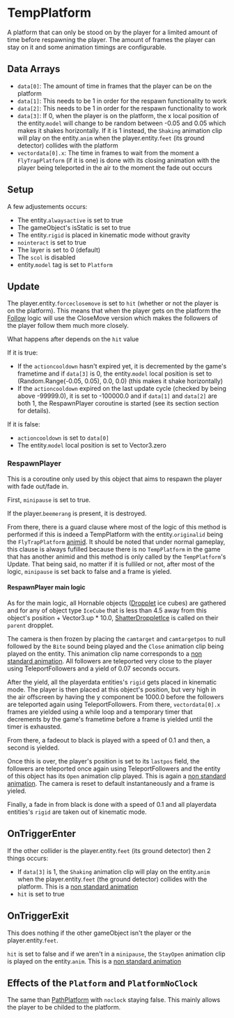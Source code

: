 # TempPlatform
A platform that can only be stood on by the player for a limited amount of time before respawning the player. The amount of frames the player can stay on it and some animation timings are configurable.

## Data Arrays
- `data[0]`: The amount of time in frames that the player can be on the platform
- `data[1]`: This needs to be 1 in order for the respawn functionality to work
- `data[2]`: This needs to be 1 in order for the respawn functionality to work
- `data[3]`: If 0, when the player is on the platform, the x local position of the entity.`model` will change to be random between -0.05 and 0.05 which makes it shakes horizontally. If it is 1 instead, the `Shaking` animation clip will play on the entity.`anim` when the player.entity.`feet` (its ground detector) collides with the platform
- `vectordata[0].x`: The time in frames to wait from the moment a `FlyTrapPlatform` (if it is one) is done with its closing animation with the player being teleported in the air to the moment the fade out occurs

## Setup
A few adjustements occurs:

- The entity.`alwaysactive` is set to true
- The gameObject's isStatic is set to true
- The entity.`rigid` is placed in kinematic mode without gravity
- `nointeract` is set to true
- The layer is set to 0 (default)
- The `scol` is disabled
- entity.`model` tag is set to `Platform`

## Update
The player.entity.`forceclosemove` is set to `hit` (whether or not the player is on the platform). This means that when the player gets on the platform the [Follow](../../EntityControl/Notable%20methods/Follow.md#follow) logic will use the CloseMove version which makes the followers of the player follow them much more closely.

What happens after depends on the `hit` value

If it is true:

- If the `actioncooldown` hasn't expired yet, it is decremented by the game's frametime and if `data[3]` is 0, the entity.`model` local position is set to (Random.Range(-0.05, 0.05), 0.0, 0.0) (this makes it shake horizontally)
- If the `actioncooldown` expired on the last update cycle (checked by being above -99999.0), it is set to -100000.0 and if `data[1]` and `data[2]` are both 1, the RespawnPlayer coroutine is started (see its section section for details).

If it is false:

- `actioncooldown` is set to `data[0]`
- The entity.`model` local position is set to Vector3.zero

### RespawnPlayer
This is a coroutine only used by this object that aims to respawn the player with fade out/fade in.

First, `minipause` is set to true.

If the player.`beemerang` is present, it is destroyed.

From there, there is a guard clause where most of the logic of this method is performed if this is indeed a TempPlatform with the entity.`originalid` being the `FlyTrapPlatform` [animid](../../../Enums%20and%20IDs/AnimIDs.md). It should be noted that under normal gameplay, this clause is always fufilled because there is no `TempPlatform` in the game that has another animid and this method is only called by the `TempPlatform`'s Update. That being said, no matter if it is fulliled or not, after most of the logic, `minipause` is set back to false and a frame is yieled.

#### RespawnPlayer main logic
As for the main logic, all Hornable objects ([Dropplet](Dropplet.md) ice cubes) are gathered and for any of object type `IceCube` that is less than 4.5 away from this object's position + Vector3.up * 10.0, [ShatterDroppletIce](Dropplet.md#shatterdroppletice) is called on their `parent` dropplet.

The camera is then frozen by placing the `camtarget` and `camtargetpos` to null followed by the `Bite` sound being played and the `Close` animation clip being played on the entity. This animation clip name corresponds to a [non standard animation](../../EntityControl/Animations/animstate.md#non-standard-animations). All followers are teleported very close to the player using TeleportFollowers and a yield of 0.07 seconds occurs.

After the yield, all the playerdata entities's `rigid` gets placed in kinematic mode. The player is then placed at this object's position, but very high in the air offscreen by having the y component be 1000.0 before the followers are teleported again using TeleportFollowers. From there, `vectordata[0].x` frames are yielded using a while loop and a temporary timer that decrements by the game's frametime before a frame is yielded until the timer is exhausted.

From there, a fadeout to black is played with a speed of 0.1 and then, a second is yielded.

Once this is over, the player's position is set to its `lastpos` field, the followers are teleported once again using TeleportFollowers and the entity of this object has its `Open` animation clip played. This is again a [non standard animation](../../EntityControl/Animations/animstate.md#non-standard-animations). The camera is reset to default instantaneously and a frame is yieled.

Finally, a fade in from black is done with a speed of 0.1 and all playerdata entities's `rigid` are taken out of kinematic mode.

## OnTriggerEnter
If the other collider is the player.entity.`feet` (its ground detector) then 2 things occurs:

- If `data[3]` is 1, the `Shaking` animation clip will play on the entity.`anim` when the player.entity.`feet` (the ground detector) collides with the platform. This is a [non standard animation](../../EntityControl/Animations/animstate.md#non-standard-animations)
- `hit` is set to true

## OnTriggerExit
This does nothing if the other gameObject isn't the player or the player.entity.`feet`.

`hit` is set to false and if we aren't in a `minipause`, the `StayOpen` animation clip is played on the entity.`anim`. This is a [non standard animation](../../EntityControl/Animations/animstate.md#non-standard-animations)

## Effects of the `Platform` and `PlatformNoClock`
The same than [PathPlatform](PathPlatform.md) with `noclock` staying false. This mainly allows the player to be childed to the platform.